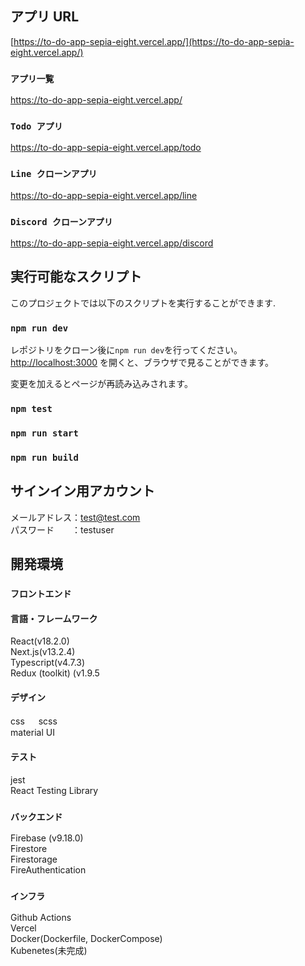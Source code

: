 ## アプリ URL
[https://to-do-app-sepia-eight.vercel.app/](https://to-do-app-sepia-eight.vercel.app/)

### `アプリ一覧`
https://to-do-app-sepia-eight.vercel.app/

### `Todo アプリ`
https://to-do-app-sepia-eight.vercel.app/todo

### `Line クローンアプリ`
https://to-do-app-sepia-eight.vercel.app/line

### `Discord クローンアプリ`
https://to-do-app-sepia-eight.vercel.app/discord

## 実行可能なスクリプト
このプロジェクトでは以下のスクリプトを実行することができます.

### `npm run dev`

レポジトリをクローン後に`npm run dev`を行ってください。  
[http://localhost:3000](http://localhost:3000) を開くと、ブラウザで見ることができます。  

変更を加えるとページが再読み込みされます。

### `npm test`

### `npm run start`

### `npm run build`

## サインイン用アカウント

メールアドレス：test@test.com  
パスワード　　：testuser

## 開発環境
### `フロントエンド`
#### 言語・フレームワーク
React(v18.2.0)  
Next.js(v13.2.4)  
Typescript(v4.7.3)  
Redux (toolkit) (v1.9.5

#### デザイン
css  　
scss  
material UI  
  
#### テスト
jest  
React Testing Library  

### `バックエンド`
Firebase (v9.18.0)  
Firestore  
Firestorage  
FireAuthentication  
  
### `インフラ`
Github Actions  
Vercel  
Docker(Dockerfile, DockerCompose)  
Kubenetes(未完成)  
  
